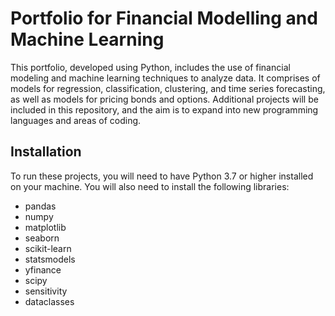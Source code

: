 # Portfolio for Financial Modelling and Machine Learning
This portfolio, developed using Python, includes the use of financial modeling and machine learning techniques to analyze data. It comprises of models for regression, classification, clustering, and time series forecasting, as well as models for pricing bonds and options. Additional projects will be included in this repository, and the aim is to expand into new programming languages and areas of coding.

## Installation
To run these projects, you will need to have Python 3.7 or higher installed on your machine. You will also need to install the following libraries:

* pandas
* numpy
* matplotlib
* seaborn
* scikit-learn
* statsmodels
* yfinance
* scipy
* sensitivity
* dataclasses
